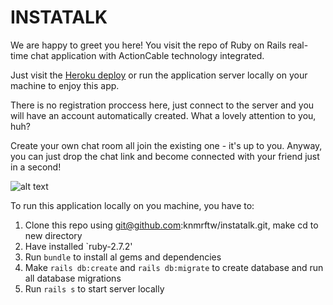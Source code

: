 # INSTATALK

We are happy to greet you here! You visit the repo of Ruby on Rails real-time chat application 
with ActionCable technology integrated.

Just visit the [Heroku deploy](https://instatalk-07290.herokuapp.com/) or run the application server 
locally on your machine to enjoy this app.

There is no registration proccess here, just connect to the server and you will have an account 
automatically created. What a lovely attention to you, huh?

Create your own chat room all join the existing one - it's up to you. Anyway, you can just drop 
the chat link and become connected with your friend just in a second!

![alt text](https://media.giphy.com/media/wqu0dbeKkekglij3l9/giphy.gif)

To run this application locally on you machine, you have to:
1. Clone this repo using git@github.com:knmrftw/instatalk.git, make cd to new directory
2. Have installed `ruby-2.7.2'
3. Run `bundle` to install al gems and dependencies
4. Make `rails db:create` and `rails db:migrate` to create database and run all database migrations
5. Run `rails s` to start server locally

